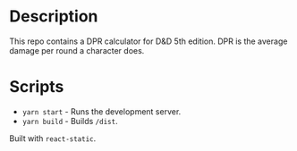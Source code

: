 # Description

This repo contains a DPR calculator for D&D 5th edition. DPR is the average damage per round a character does.

# Scripts

- `yarn start` - Runs the development server.
- `yarn build` - Builds `/dist`.

Built with `react-static`.
